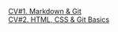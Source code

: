 [CV#1. Markdown & Git](https://alexkochutov.github.io/rsschool-cv/cv)\
[CV#2. HTML, CSS & Git Basics](https://alexkochutov.github.io/rsschool-cv/)